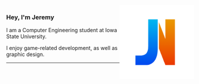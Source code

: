 <img src="Logo.png" alt="Logo" title="Logo" align="right" width="200" height="200" />

### Hey, I'm Jeremy
I am a Computer Engineering student at Iowa State University. 

I enjoy game-related development, as well as graphic design.

---

